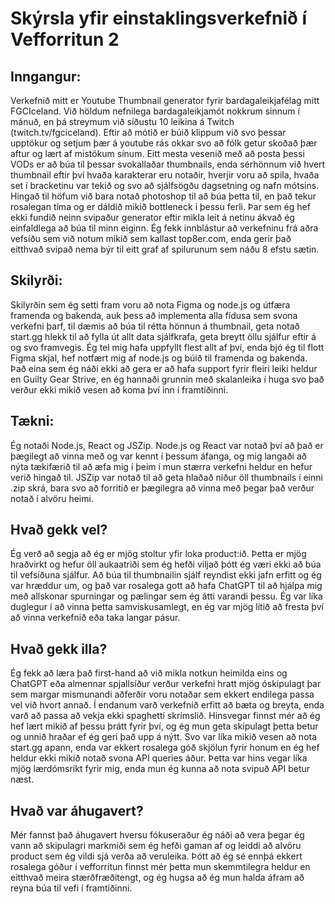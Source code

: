 # Skýrsla yfir einstaklingsverkefnið í Vefforritun 2

## Inngangur:
Verkefnið mitt er Youtube Thumbnail generator fyrir bardagaleikjafélag mitt FGCIceland.
Við höldum nefnilega bardagaleikjamót nokkrum sinnum í mánuð, en þá streymum við síðustu 10 leikina á Twitch (twitch.tv/fgciceland). Eftir að mótið er búið klippum við svo þessar upptökur og setjum þær á youtube rás okkar svo að fólk getur skoðað þær aftur og lært af mistökum sínum. 
Eitt mesta vesenið með að posta þessi VODs er að búa til þessar svokallaðar thumbnails, enda sérhönnum við hvert thumbnail eftir því hvaða karakterar eru notaðir, hverjir voru að spila, hvaða set í bracketinu var tekið og svo að sjálfsögðu dagsetning og nafn mótsins. Hingað til höfum við bara notað photoshop til að búa þetta til, en það tekur rosalegan tíma og er dáldið mikið bottleneck í þessu ferli.
Þar sem ég hef ekki fundið neinn svipaður generator eftir mikla leit á netinu ákvað ég einfaldlega að búa til minn eiginn. Ég fekk innblástur að verkefninu frá aðra vefsíðu sem við notum mikið sem kallast top8er.com, enda gerir það eitthvað svipað nema býr til eitt graf af spilurunum sem náðu 8 efstu sætin.

## Skilyrði:
Skilyrðin sem ég setti fram voru að nota Figma og node.js og útfæra framenda og bakenda, auk þess að implementa alla fídusa sem svona verkefni þarf, til dæmis að búa til rétta hönnun á thumbnail, geta notað start.gg hlekk til að fylla út allt data sjálfkrafa, geta breytt öllu sjálfur eftir á og svo framvegis. Ég tel mig hafa uppfyllt flest allt af því, enda bjó ég til flott Figma skjal, hef notfært mig af node.js og búið til framenda og bakenda. Það eina sem ég náði ekki að gera er að hafa support fyrir fleiri leiki heldur en Guilty Gear Strive, en ég hannaði grunnin með skalanleika í huga svo það verður ekki mikið vesen að koma því inn í framtíðinni.

## Tækni:
Ég notaði Node.js, React og JSZip. Node.js og React var notað því að það er þægilegt að vinna með og var kennt í þessum áfanga, og mig langaði að nýta tækifærið til að æfa mig í þeim í mun stærra verkefni heldur en hefur verið hingað til. JSZip var notað til að geta hlaðað niður öll thumbnails í einni .zip skrá, bara svo að forritið er þægilegra að vinna með þegar það verður notað í alvöru heimi.

## Hvað gekk vel?
Ég verð að segja að ég er mjög stoltur yfir loka product:ið. Þetta er mjög hraðvirkt og hefur öll aukaatriði sem ég hefði viljað þótt ég væri ekki að búa til vefsíðuna sjálfur. Að búa til thumbnailin sjálf reyndist ekki jafn erfitt og ég var hræddur um, og það var rosalega gott að hafa ChatGPT til að hjálpa mig með allskonar spurningar og pælingar sem ég átti varandi þessu. Ég var líka duglegur í að vinna þetta samviskusamlegt, en ég var mjög lítið að fresta því að vinna verkefnið eða taka langar pásur.

## Hvað gekk illa?
Ég fekk að læra það first-hand að við mikla notkun heimilda eins og ChatGPT eða almennar spjallsíður verður verkefni hratt mjög óskipulagt þar sem margar mismunandi aðferðir voru notaðar sem ekkert endilega passa vel við hvort annað. Í endanum varð verkefnið erfitt að bæta og breyta, enda varð að passa að vekja ekki spaghettí skrímslið. Hinsvegar finnst mér að ég hef lært mikið af þessu þrátt fyrir því, og ég mun geta skipulagt þetta betur og unnið hraðar ef ég geri það upp á nýtt.
Svo var líka mikið vesen að nota start.gg apann, enda var ekkert rosalega góð skjölun fyrir honum en ég hef heldur ekki mikið notað svona API queries áður. Þetta var hins vegar líka mjög lærdómsríkt fyrir mig, enda mun ég kunna að nota svipuð API betur næst.

## Hvað var áhugavert?
Mér fannst það áhugavert hversu fókuseraður ég náði að vera þegar ég vann að skipulagri markmiði sem ég hefði gaman af og leiddi að alvöru product sem ég vildi sjá verða að veruleika. Þótt að ég sé ennþá ekkert rosalega góður í vefforritun finnst mér þetta mun skemmtilegra heldur en eitthvað meira stærðfræðitengt, og ég hugsa að ég mun halda áfram að reyna búa til vefi í framtíðinni.